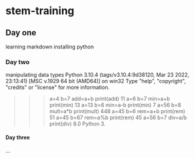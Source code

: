 # stem-training
## Day one
learning markdown installing python
### Day two
manipulating data types
Python 3.10.4 (tags/v3.10.4:9d38120, Mar 23 2022, 23:13:41) [MSC v.1929 64 bit (AMD64)] on win32
Type "help", "copyright", "credits" or "license" for more information.
>>> a=4
>>> b=7
>>> add=a+b
>>> print(add)
11
>>> a=6
>>> b=7
>>> min=a+b
>>> print(min)
13
>>> a=13
>>> b=6
>>> min=a-b
>>> print(min)
7
>>> a=56
>>> b=8
>>> mult=a*b
>>> print(mult)
448
>>> a=45
>>> b=6
>>> rem=a+b
>>> print(rem)
51
>>> a=45
>>> b=67
>>> rem=a%b
>>> print(rem)
45
>>> a=56
>>> b=7
>>> div=a/b
>>> print(div)
8.0
>>> Python 3.
#### Day three
...

